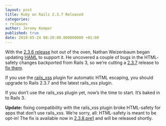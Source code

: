 ```yaml
---
layout: post
title: Ruby on Rails 2.3.7 Released
categories:
- releases
author: Jeremy Kemper
published: true
date: 2010-05-24 08:20:00.000000000 +01:00
---
```

<p>With the <a href="https://rubyonrails.org/2010/5/23/ruby-on-rails-2-3-6-released">2.3.6 release</a> hot out of the oven, Nathan Weizenbaum began updating <a href="http://haml-lang.com/"><span class="caps">HAML</span></a> to support it. He uncovered a couple of bugs in the <span class="caps">HTML</span>-safety changes backported from Rails 3, so we&#8217;re cutting a <a href="http://rubygems.org/gems/rails/versions/2.3.7">2.3.7</a> release to <a href="http://github.com/rails/rails/compare/v2.3.6...v2.3.7">fix them</a>.</p>
<p>If you use the <a href="http://github.com/rails/rails_xss#readme">rails_xss</a> plugin for automatic <span class="caps">HTML</span> escaping, you should upgrade to Rails 2.3.7 and the latest rails_xss plugin.</p>
<p>If you don&#8217;t use the rails_xss plugin yet, now&#8217;s the time to start. It&#8217;s baked in to Rails 3.</p>
<p><strong>Update:</strong> fixing compatibility with the rails_xss plugin broke <span class="caps">HTML</span>-safety for apps that don&#8217;t use rails_xss. We&#8217;re sorry, all: <span class="caps">HTML</span>-safety is meant to be opt-in! The fix is available now in <a href="http://rubygems.org/gems/rails/versions/2.3.8.pre1">2.3.8.pre1</a> and will be released shortly.</p>